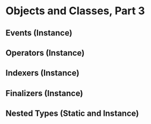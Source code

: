 # Objects and Classes, Part 3

## Events \(Instance\)

## Operators \(Instance\)

## Indexers \(Instance\)

## Finalizers \(Instance\)

## Nested Types \(Static and Instance\)